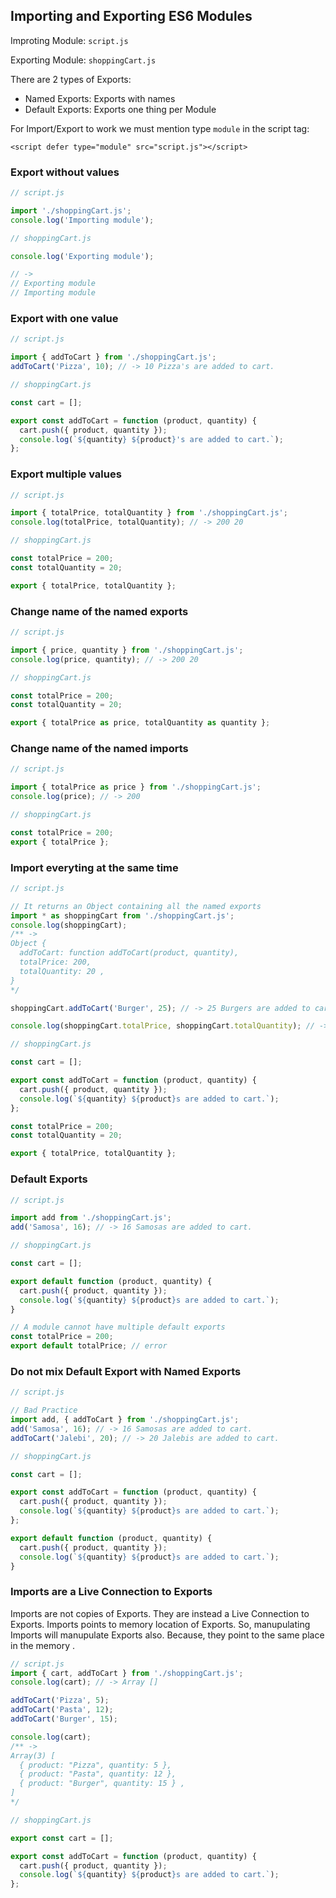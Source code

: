 ## Importing and Exporting ES6 Modules

Improting Module: `script.js`

Exporting Module: `shoppingCart.js`

There are 2 types of Exports:

- Named Exports: Exports with names
- Default Exports: Exports one thing per Module

For Import/Export to work we must mention type `module` in the script tag:

`<script defer type="module" src="script.js"></script>`

### Export without values

```js
// script.js

import './shoppingCart.js';
console.log('Importing module');
```

```js
// shoppingCart.js

console.log('Exporting module');
```

```js
// ->
// Exporting module
// Importing module
```

### Export with one value

```js
// script.js

import { addToCart } from './shoppingCart.js';
addToCart('Pizza', 10); // -> 10 Pizza's are added to cart.
```

```js
// shoppingCart.js

const cart = [];

export const addToCart = function (product, quantity) {
  cart.push({ product, quantity });
  console.log(`${quantity} ${product}'s are added to cart.`);
};
```

### Export multiple values

```js
// script.js

import { totalPrice, totalQuantity } from './shoppingCart.js';
console.log(totalPrice, totalQuantity); // -> 200 20
```

```js
// shoppingCart.js

const totalPrice = 200;
const totalQuantity = 20;

export { totalPrice, totalQuantity };
```

### Change name of the named exports

```js
// script.js

import { price, quantity } from './shoppingCart.js';
console.log(price, quantity); // -> 200 20
```

```js
// shoppingCart.js

const totalPrice = 200;
const totalQuantity = 20;

export { totalPrice as price, totalQuantity as quantity };
```

### Change name of the named imports

```js
// script.js

import { totalPrice as price } from './shoppingCart.js';
console.log(price); // -> 200
```

```js
// shoppingCart.js

const totalPrice = 200;
export { totalPrice };
```

### Import everyting at the same time

```js
// script.js

// It returns an Object containing all the named exports
import * as shoppingCart from './shoppingCart.js';
console.log(shoppingCart);
/** -> 
Object { 
  addToCart: function addToCart(product, quantity),
  totalPrice: 200,
  totalQuantity: 20 ,
}
*/

shoppingCart.addToCart('Burger', 25); // -> 25 Burgers are added to cart.

console.log(shoppingCart.totalPrice, shoppingCart.totalQuantity); // -> 200 20
```

```js
// shoppingCart.js

const cart = [];

export const addToCart = function (product, quantity) {
  cart.push({ product, quantity });
  console.log(`${quantity} ${product}s are added to cart.`);
};

const totalPrice = 200;
const totalQuantity = 20;

export { totalPrice, totalQuantity };
```

### Default Exports

```js
// script.js

import add from './shoppingCart.js';
add('Samosa', 16); // -> 16 Samosas are added to cart.
```

```js
// shoppingCart.js

const cart = [];

export default function (product, quantity) {
  cart.push({ product, quantity });
  console.log(`${quantity} ${product}s are added to cart.`);
}

// A module cannot have multiple default exports
const totalPrice = 200;
export default totalPrice; // error
```

### Do not mix Default Export with Named Exports

```js
// script.js

// Bad Practice
import add, { addToCart } from './shoppingCart.js';
add('Samosa', 16); // -> 16 Samosas are added to cart.
addToCart('Jalebi', 20); // -> 20 Jalebis are added to cart.
```

```js
// shoppingCart.js

const cart = [];

export const addToCart = function (product, quantity) {
  cart.push({ product, quantity });
  console.log(`${quantity} ${product}s are added to cart.`);
};

export default function (product, quantity) {
  cart.push({ product, quantity });
  console.log(`${quantity} ${product}s are added to cart.`);
}
```

### Imports are a Live Connection to Exports

Imports are not copies of Exports. They are instead a Live Connection to Exports. Imports points to memory location of Exports. So, manupulating Imports will manupulate Exports also. Because, they point to the same place in the memory .

```js
// script.js
import { cart, addToCart } from './shoppingCart.js';
console.log(cart); // -> Array []

addToCart('Pizza', 5);
addToCart('Pasta', 12);
addToCart('Burger', 15);

console.log(cart);
/** -> 
Array(3) [ 
  { product: "Pizza", quantity: 5 },
  { product: "Pasta", quantity: 12 },
  { product: "Burger", quantity: 15 } ,
]
*/
```

```js
// shoppingCart.js

export const cart = [];

export const addToCart = function (product, quantity) {
  cart.push({ product, quantity });
  console.log(`${quantity} ${product}s are added to cart.`);
};
```
